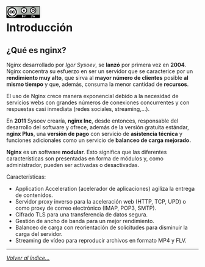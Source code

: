 <img src="../imagenes/MI-LICENCIA88x31.png" style="float: left; margin-right: 10px;" />

# Introducción
## ¿Qué es nginx?
Nginx desarrollado por *Igor Sysoev*, se **lanzó** por primera vez en **2004**. Nginx concentra su esfuerzo en ser un servidor que se caracterice por un **rendimiento muy alto**, que sirva al **mayor número de clientes** posible **al mismo tiempo** y que, además, consuma la menor cantidad de **recursos**.

El uso de Nginx crece manera exponencial debido a la necesidad de servicios webs con grandes números de conexiones concurrentes y con respuestas casi inmediata (redes sociales, streaming,...).

En **2011** Sysoev crearía, **nginx Inc**, desde entonces, responsable del desarrollo del software y ofrece, además de la versión gratuita estándar, **nginx Plus**, una **versión de pago** con servicio de **asistencia técnica** y funciones adicionales como un servicio de **balanceo de carga mejorado.**

**Nginx** es un software **modular**. Esto significa que las diferentes características son presentadas en forma de módulos y, como administrador, pueden ser activadas o desactivadas.

Características:

- Application Acceleration (acelerador de aplicaciones) agiliza la entrega de contenidos.
- Servidor proxy inverso para la aceleración web (HTTP, TCP, UPD) o como proxy de correo electrónico (IMAP, POP3, SMTP).
- Cifrado TLS para una transferencia de datos segura.
- Gestión de ancho de banda para un mejor rendimiento.
- Balanceo de carga con reorientación de solicitudes para disminuir la carga del servidor.
- Streaming de vídeo para reproducir archivos en formato MP4 y FLV.
________________________________________
*[Volver al índice...](../README.md)*